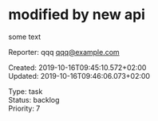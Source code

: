 # modified by new api

some text

Reporter: qqq <qqq@example.com>  

Created: 2019-10-16T09:45:10.572+02:00  
Updated: 2019-10-16T09:46:06.073+02:00

Type: task  
Status: backlog  
Priority: 7
